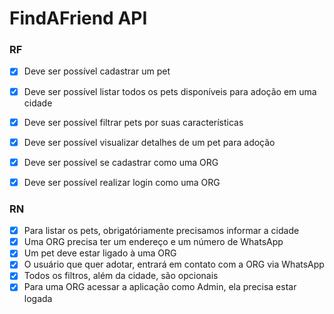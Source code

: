 # FindAFriend API

### RF
- [x] Deve ser possível cadastrar um pet
- [x] Deve ser possível listar todos os pets disponíveis para adoção em uma cidade
- [x] Deve ser possível filtrar pets por suas características
- [x] Deve ser possível visualizar detalhes de um pet para adoção
- [x] Deve ser possível se cadastrar como uma ORG
- [x] Deve ser possível realizar login como uma ORG


### RN
- [x] Para listar os pets, obrigatóriamente precisamos informar a cidade
- [x] Uma ORG precisa ter um endereço e um número de WhatsApp
- [x] Um pet deve estar ligado à uma ORG
- [x] O usuário que quer adotar, entrará em contato com a ORG via WhatsApp
- [x] Todos os filtros, além da cidade, são opcionais
- [x] Para uma ORG acessar a aplicação como Admin, ela precisa estar logada
